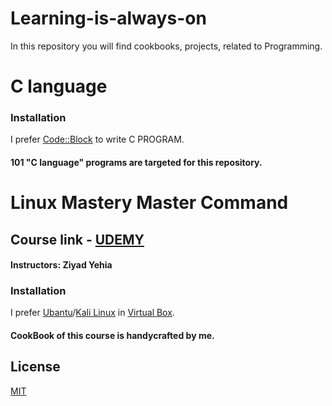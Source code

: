 # Learning-is-always-on
In this repository you will find cookbooks, projects, related to Programming.

# C language
### Installation 
I prefer [Code::Block](http://www.codeblocks.org/) to write C PROGRAM.
#### 101 "C language" programs are targeted for this repository.

# Linux Mastery Master Command
## Course link - [UDEMY](https://www.udemy.com/share/101WwqBUUecFZbRHo=/)
#### Instructors: Ziyad Yehia
### Installation
I prefer [Ubantu](https://ubuntu.com/download/desktop)/[Kali Linux](https://www.kali.org/downloads/) in [Virtual Box](https://www.virtualbox.org/wiki/Downloads).
#### CookBook of this course is handycrafted by me.

## License
[MIT](https://choosealicense.com/licenses/mit/)
